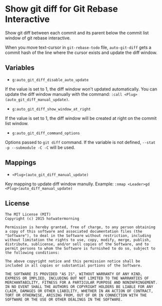 Show git diff for Git Rebase Interactive
=======================================

Show git diff between each commit and its parent below the commit list
window of git rebase interactive.

When you move text-cursor in `git-rebase-todo` file, `auto-git-diff` gets
a commit hash of the line where the cursor exists and update the diff window.

## Variables

 - `g:auto_git_diff_disable_auto_update` 

If the value is set to 1, the diff window won't updated automatically. You
can update the diff window manually with the command: `:call
<Plug>(auto_git_diff_manual_update)`.

 - `g:auto_git_diff_show_window_at_right`

If the value is set to 1, the diff window will be created at right on the
commit list window.

 - `g:auto_git_diff_command_options`

Options passed to `git diff` command. If the variable is not defined,
`--stat -p --submodule -C -C` will be
   used.

## Mappings

 - `<Plug>(auto_git_diff_manual_update)`

Key mapping to update diff window manully. Example:
`:nmap <Leader>gd <Plug>(auto_diff_manual_update)`

## License

    The MIT License (MIT)
    Copyright (c) 2015 hotwatermorning

    Permission is hereby granted, free of charge, to any person obtaining
    a copy of this software and associated documentation files (the
    "Software"), to deal in the Software without restriction, including
    without limitation the rights to use, copy, modify, merge, publish,
    distribute, sublicense, and/or sell copies of the Software, and to
    permit persons to whom the Software is furnished to do so, subject to
    the following conditions:

    The above copyright notice and this permission notice shall be
    included in all copies or substantial portions of the Software.

    THE SOFTWARE IS PROVIDED "AS IS", WITHOUT WARRANTY OF ANY KIND,
    EXPRESS OR IMPLIED, INCLUDING BUT NOT LIMITED TO THE WARRANTIES OF
    MERCHANTABILITY, FITNESS FOR A PARTICULAR PURPOSE AND NONINFRINGEMENT.
    IN NO EVENT SHALL THE AUTHORS OR COPYRIGHT HOLDERS BE LIABLE FOR ANY
    CLAIM, DAMAGES OR OTHER LIABILITY, WHETHER IN AN ACTION OF CONTRACT,
    TORT OR OTHERWISE, ARISING FROM, OUT OF OR IN CONNECTION WITH THE
    SOFTWARE OR THE USE OR OTHER DEALINGS IN THE SOFTWARE.

